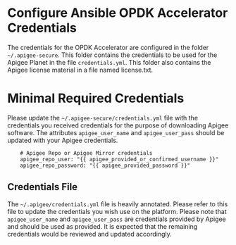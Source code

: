 # Configure Ansible OPDK Accelerator Credentials

The credentials for the OPDK Accelerator are configured in the folder `~/.apigee-secure`. This folder contains the 
credentials to be used for the Apigee Planet in the file `credentials.yml`. This folder also contains the Apigee license 
material in a file named license.txt. 

# Minimal Required Credentials

Please update the `~/.apigee-secure/credentials.yml` file with the credentials you received credentials for the purpose 
of downloading Apigee software. The attributes `apigee_user_name` and `apigee_user_pass` should be updated with your
Apigee credentials. 

        # Apigee Repo or Apigee Mirror credentials
        apigee_repo_user: "{{ apigee_provided_or_confirmed_username }}"
        apigee_repo_password: "{{ apigee_provided_password }}"
  

## Credentials File

The `~/.apigee/credentials.yml` file is heavily annotated. Please refer to this file to update the credentials you wish 
use on the platform. Please note that `apigee_user_name` and `apigee_user_pass` are credentials provided by Apigee and
should be used as provided. It is expected that the remaining credentials would be reviewed and updated accordingly.  